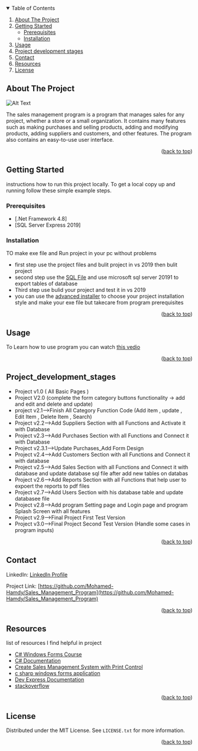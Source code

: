 
<!-- TABLE OF CONTENTS -->
<details open="open">
  <summary>Table of Contents</summary>
  <ol>
    <li>
      <a href="#about-the-project">About The Project</a>
      </li>
    <li>
      <a href="#getting-started">Getting Started</a>
      <ul>
        <li><a href="#prerequisites">Prerequisites</a></li>
        <li><a href="#installation">Installation</a></li>
      </ul>
    </li>
    <li><a href="#usage">Usage</a></li>
    <li><a href="#Project_development_stages">Project development stages</a></li>
    <li><a href="#contact">Contact</a></li>
    <li><a href="#Resources">Resources</a></li>
    <li><a href="#license">License</a></li>
  </ol>
</details>



<!-- ABOUT THE PROJECT -->
## About The Project

![Alt Text](https://github.com/Mohamed-Hamdy/Sales_Management_Program/blob/master/images/Project%20Run%20Vedio.gif)


The sales management program is a program that manages sales for any project, whether a store or a small organization. It contains many features such as making purchases and selling products, adding and modifying products, adding suppliers and customers, and other features. The program also contains an easy-to-use user interface.

<p align="right">(<a href="#top">back to top</a>)</p>


<!-- GETTING STARTED -->
## Getting Started
instructions how to run this project locally. To get a local copy up and running follow these simple example steps.

### Prerequisites
* [.Net Framework 4.8]
* [SQL Server Express 2019]


### Installation
TO make exe file and Run project in your pc without problems  
* first step use the project files and bulit project in vs 2019 then bulit project
* second step use the <a href="https://github.com/Mohamed-Hamdy/Sales_Management_Program/blob/master/SQL_File.sql
">SQL File</a> and use microsoft sql server 20191 to export tables of database
* Third step use bulid your project and test it in vs 2019
* you can use the <a href="https://www.advancedinstaller.com">advanced installer</a> to choose your project installation style and make your exe file but takecare from program prerequisites

<p align="right">(<a href="#top">back to top</a>)</p>


<!-- USAGE EXAMPLES -->
## Usage
To Learn how to use program you can watch <a href="https://github.com/Mohamed-Hamdy/Sales_Management_Program/blob/master/images/Project%20Run%20Vedio.mkv">this vedio</a>

<p align="right">(<a href="#top">back to top</a>)</p>



<!-- Project development stages -->
## Project_development_stages

* Project v1.0 ( All Basic Pages )
* Project V2.0 (complete the form category buttons functionality -> add and edit and delete and update)
* project v2.1-->Finish All Category Function Code (Add item , update , Edit Item , Delete Item , Search)
* Project v2.2-->Add Suppliers Section with all Functions and Activate it with Database
* Project v2.3-->Add Purchases Section with all Functions and Connect it with Database
* Project v2.3.1-->Update Purchases_Add Form Design
* Project v2.4-->Add Customers Section with all Functions and Connect it with database
* Project v2.5-->Add Sales Section with all Functions and Connect it with database and update database sql file after add new tables on databas
* Project v2.6-->Add Reports Section with all Functions that help user to expoert the reports to pdf files
* Project v2.7-->Add Users Section with his database table and update databasee file
* Project v2.8-->Add program Setting page and Login page and program Splash Screen with all features
* Project v2.9-->Final Project First Test Version
* Project v3.0-->Final Project Second Test Version (Handle some cases in program inputs)

<p align="right">(<a href="#top">back to top</a>)</p>




<!-- CONTACT -->
## Contact

LinkedIn: [LinkedIn Profile](https://www.linkedin.com/in/mohamed-hamdy-0155b2173/)

Project Link: [https://github.com/Mohamed-Hamdy/Sales_Management_Program](https://github.com/Mohamed-Hamdy/Sales_Management_Program)

<p align="right">(<a href="#top">back to top</a>)</p>



<!-- ACKNOWLEDGMENTS -->
## Resources

list of resources I find helpful in project

* [C# Windows Forms Course](https://www.youtube.com/watch?v=62igefFrZq4&list=PLX07l0qxoHFLuyuV-A1LmlMr5MhDhNfMG)
* [C# Documentation](https://docs.microsoft.com/en-us/dotnet/csharp/)
* [Create Sales Management System with Print Control](https://www.youtube.com/watch?v=4mBke5HjvI0)
* [c sharp windows forms application](https://www.guru99.com/c-sharp-windows-forms-application.html)
* [Dev Express Documentation](https://docs.devexpress.com)
* [stackoverflow](https://stackoverflow.com)

<p align="right">(<a href="#top">back to top</a>)</p>



<!-- LICENSE -->
## License

Distributed under the MIT License. See `LICENSE.txt` for more information.

<p align="right">(<a href="#top">back to top</a>)</p>

